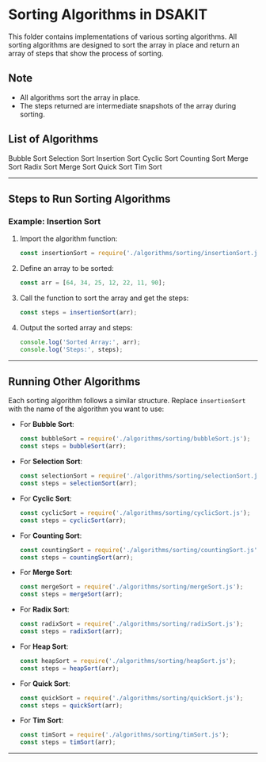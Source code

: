
# Sorting Algorithms in DSAKIT

This folder contains implementations of various sorting algorithms. All sorting algorithms are designed to sort the array in place and return an array of steps that show the process of sorting.

## Note
- All algorithms sort the array in place.
- The steps returned are intermediate snapshots of the array during sorting.

## List of Algorithms

Bubble Sort
Selection Sort
Insertion Sort
Cyclic Sort
Counting Sort
Merge Sort
Radix Sort
Merge Sort
Quick Sort
Tim Sort 

---

## Steps to Run Sorting Algorithms

### Example: Insertion Sort

1. Import the algorithm function:
   ```js
   const insertionSort = require('./algorithms/sorting/insertionSort.js');
   ```

2. Define an array to be sorted:
   ```js
   const arr = [64, 34, 25, 12, 22, 11, 90];
   ```

3. Call the function to sort the array and get the steps:
   ```js
   const steps = insertionSort(arr);
   ```

4. Output the sorted array and steps:
   ```js
   console.log('Sorted Array:', arr);
   console.log('Steps:', steps);
   ```

---

## Running Other Algorithms

Each sorting algorithm follows a similar structure. Replace `insertionSort` with the name of the algorithm you want to use:

- For **Bubble Sort**:
   ```js
   const bubbleSort = require('./algorithms/sorting/bubbleSort.js');
   const steps = bubbleSort(arr);
   ```

- For **Selection Sort**:
   ```js
   const selectionSort = require('./algorithms/sorting/selectionSort.js');
   const steps = selectionSort(arr);
   ```

- For **Cyclic Sort**:
   ```js
   const cyclicSort = require('./algorithms/sorting/cyclicSort.js');
   const steps = cyclicSort(arr);
   ```

- For **Counting Sort**:
   ```js
   const countingSort = require('./algorithms/sorting/countingSort.js');
   const steps = countingSort(arr);
   ```

- For **Merge Sort**:
   ```js
   const mergeSort = require('./algorithms/sorting/mergeSort.js');
   const steps = mergeSort(arr);
   ```

- For **Radix Sort**:
   ```js
   const radixSort = require('./algorithms/sorting/radixSort.js');
   const steps = radixSort(arr);
   ```

- For **Heap Sort**:
   ```js
   const heapSort = require('./algorithms/sorting/heapSort.js');
   const steps = heapSort(arr);
   ```

- For **Quick Sort**:
   ```js
   const quickSort = require('./algorithms/sorting/quickSort.js');
   const steps = quickSort(arr);
   ```

- For **Tim Sort**:
   ```js
   const timSort = require('./algorithms/sorting/timSort.js');
   const steps = timSort(arr);
   ```

---
